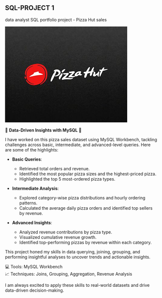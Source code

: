 ## SQL-PROJECT 1
data analyst SQL portfolio project - Pizza Hut sales

![image alt](https://github.com/22TAUSIF/SQL-PROJECT-1/blob/8a282b49a76de8b52f154096ec9b8550eb3c8578/Pizza%20Hut.jpeg)

🌟 **Data-Driven Insights with MySQL** 🌟  

I have worked on this pizza sales dataset using MySQL Workbench, tackling challenges across basic, intermediate, and advanced-level queries. Here are some of the highlights:  
- **Basic Queries**:  
  - Retrieved total orders and revenue.  
  - Identified the most popular pizza sizes and the highest-priced pizza.  
  - Highlighted the top 5 most-ordered pizza types.  

- **Intermediate Analysis**:  
  - Explored category-wise pizza distributions and hourly ordering patterns.  
  - Calculated the average daily pizza orders and identified top sellers by revenue.  

- **Advanced Insights**:  
  - Analyzed revenue contributions by pizza type.  
  - Visualized cumulative revenue growth.  
  - Identified top-performing pizzas by revenue within each category.  

This project honed my skills in data querying, joining, grouping, and performing insightful analyses to uncover trends and actionable insights.  

💻 Tools: MySQL Workbench  
📈 Techniques: Joins, Grouping, Aggregation, Revenue Analysis  

I am always excited to apply these skills to real-world datasets and drive data-driven decision-making. 

